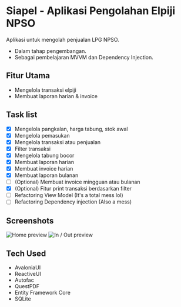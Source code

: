 # Siapel - Aplikasi Pengolahan Elpiji NPSO
Aplikasi untuk mengolah penjualan LPG NPSO. 
- Dalam tahap pengembangan.
- Sebagai pembelajaran MVVM dan Dependency Injection.

## Fitur Utama
- Mengelola transaksi elpiji
- Membuat laporan harian & invoice 

## Task list
- [x] Mengelola pangkalan, harga tabung, stok awal
- [x] Mengelola pemasukan
- [x] Mengelola transaksi atau penjualan
- [x] Filter transaksi
- [x] Mengelola tabung bocor
- [x] Membuat laporan harian
- [x] Membuat invoice harian
- [x] Membuat laporan bulanan
- [ ] \(Optional) Membuat invoice mingguan atau bulanan
- [x] \(Optional) Fitur print transaksi berdasarkan filter
- [ ] Refactoring View Model (It's a total mess lol)
- [ ] Refactoring Dependency injection (Also a mess)

## Screenshots
![Home preview](../assets/home-siapel.PNG)
![In / Out preview](../assets/inout-siapel.PNG)

## Tech Used
- AvaloniaUI
- ReactiveUI
- Autofac
- QuestPDF
- Entity Framework Core
- SQLite
